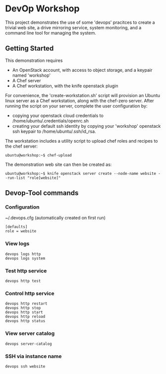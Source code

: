 # DevOp Workshop
This project demonstrates the use of some 'devops' pracitces to create a trivial web site, a drive mirroring service, system monitoring, and a command line tool for managing the system.


## Getting Started

This demonstration requires 
 * An OpenStack account, with access to object storage, and a keypair named 'workshop'
 * A Chef server
 * A Chef workstation, with the knife openstack plugin

For convenience, the 'create-workstation.sh' script will provision an Ubuntu linux server as a Chef workstation, along with the chef-zero server.  After running the script on your server, complete the user configuration by:
 * copying your openstack cloud credentials to /home/ubuntu/.credentials/openrc.sh
 * creating your default ssh identity by copying your 'workshop' openstack ssh keypair to /home/ubuntu/.ssh/id_rsa. 

The workstation includes a utility script to upload chef roles and recipes to the chef server:

    ubuntu@workshop:~$ chef-upload

The demonstration web site can then be created as:
    
    ubuntu@workshop:~$ knife openstack server create --node-name website --run-list "role[website]"



## Devop-Tool commands

### Configuration

~/.devops.cfg (automatically created on first run)
```
[defaults]
role = website
```

### View logs
```
devops logs http
devops logs system
```

### Test http service
```
devops http test
```

### Control http service
```
devops http restart
devops http stop
devops http start
devops http reload
devops http status
```

### View server catalog
```
devops server-catalog 
```

### SSH via instance name
```
devops ssh website
```
